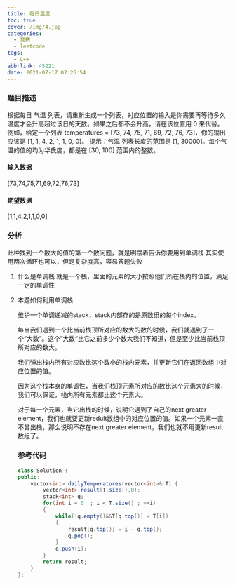 ```yaml
---
title: 每日温度
toc: true
cover: /img/4.jpg
categories:
  - 竞赛
  - leetcode
tags:
  - C++
abbrlink: 45221
date: 2021-07-17 07:26:54
---
```


### 题目描述

根据每日 气温 列表，请重新生成一个列表，对应位置的输入是你需要再等待多久温度才会升高超过该日的天数。如果之后都不会升高，请在该位置用 0 来代替。<!-- more -->
例如，给定一个列表 temperatures = [73, 74, 75, 71, 69, 72, 76, 73]，你的输出应该是 [1, 1, 4, 2, 1, 1, 0, 0]。
提示：气温 列表长度的范围是 [1, 30000]。每个气温的值的均为华氏度，都是在 [30, 100] 范围内的整数。

#### 输入数据

[73,74,75,71,69,72,76,73]

#### 期望数据

[1,1,4,2,1,1,0,0]

### 分析

此种找到一个数大的值的第一个数问题，就是明摆着告诉你要用到单调栈
其实使用两次循环也可以，但是复杂度高，容易答题失败

1. 什么是单调栈
   就是一个栈，里面的元素的大小按照他们所在栈内的位置，满足一定的单调性

2. 本题如何利用单调栈

   维护一个单调递减的stack，stack内部存的是原数组的每个index。

   每当我们遇到一个比当前栈顶所对应的数大的数的时候，我们就遇到了一个“大数“。这个”大数“比它之前多少个数大我们不知道，但是至少比当前栈顶所对应的数大。

   我们弹出栈内所有对应数比这个数小的栈内元素，并更新它们在返回数组中对应位置的值。

   因为这个栈本身的单调性，当我们栈顶元素所对应的数比这个元素大的时候，我们可以保证，栈内所有元素都比这个元素大。

   对于每一个元素，当它出栈的时候，说明它遇到了自己的next greater element，我们也就要更新redult数组中的对应位置的值。如果一个元素一直不曾出栈，那么说明不存在next greater element，我们也就不用更新result数组了。

   ### 参考代码

   ```java
   class Solution {
   public:
       vector<int> dailyTemperatures(vector<int>& T) {
           vector<int> result(T.size(),0);
           stack<int> q;
           for(int i = 0  ; i < T.size() ; ++i)
           {
               while(!q.empty()&&T[q.top()] < T[i])
               {
                   result[q.top()] = i - q.top();
                   q.pop();
               }
               q.push(i);
           }
           return result;
       }
   };
   ```

